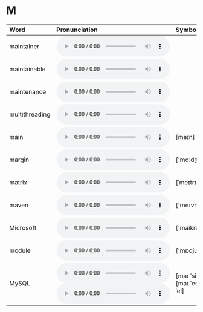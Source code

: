 
# M

| Word  | Pronunciation | Symbol |
| :-- | :-- | :-- |
| maintainer | <audio :src="$withBase('/audio/maintainer.mp3')" controls="controls" controlslist="nodownload"></audio> |  |
| maintainable | <audio :src="$withBase('/audio/maintainable.mp3')" controls="controls" controlslist="nodownload"></audio> |  |
| maintenance | <audio :src="$withBase('/audio/maintenance.mp3')" controls="controls" controlslist="nodownload"></audio> |  |
| multithreading | <audio :src="$withBase('/audio/multithreading.mp3')" controls="controls" controlslist="nodownload"></audio> |  |
| main | <audio :src="$withBase('/audio/main.mp3')" controls="controls" controlslist="nodownload"></audio> | [meɪn] |
| margin | <audio :src="$withBase('/audio/margin.mp3')" controls="controls" controlslist="nodownload"></audio> | ['mɑːdʒɪn] |
| matrix | <audio :src="$withBase('/audio/matrix.mp3')" controls="controls" controlslist="nodownload"></audio> | [ˈmeɪtrɪks] |
| maven | <audio :src="$withBase('/audio/maven.mp3')" controls="controls" controlslist="nodownload"></audio> | ['meɪvn] |
| Microsoft | <audio :src="$withBase('/audio/Microsoft.mp3')" controls="controls" controlslist="nodownload"></audio> | ['maikrəusɒft] |
| module | <audio :src="$withBase('/audio/module.mp3')" controls="controls" controlslist="nodownload"></audio> | ['mɒdjuːl] |
| MySQL | <audio :src="$withBase('/audio/MySQL-0.mp3')" controls="controls" controlslist="nodownload"></audio><br/><audio :src="$withBase('/audio/MySQL-1.mp3')" controls="controls" controlslist="nodownload"></audio> | [maɪ ˈsiːkwəl]<br/>[maɪ ˈes ˈkjuː ˈel] |

